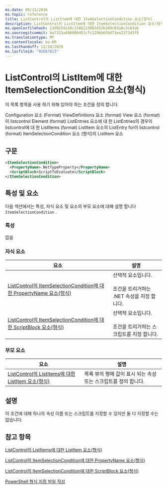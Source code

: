 ```yaml
---
ms.date: 09/13/2016
ms.topic: reference
title: ListControl의 ListItem에 대한 ItemSelectionCondition 요소(형식)
description: ListControl의 ListItem에 대한 ItemSelectionCondition 요소(형식)
ms.openlocfilehash: 13d925da10c2386123983d52b109c03a0c3c63ab
ms.sourcegitcommit: ba7315a496986451cfc1296b659d73ea2373d3f0
ms.translationtype: MT
ms.contentlocale: ko-KR
ms.lasthandoff: 12/10/2020
ms.locfileid: "92667813"
---
```

# <a name="itemselectioncondition-element-for-listitem-for-listcontrol-format"></a>ListControl의 ListItem에 대한 ItemSelectionCondition 요소(형식)

이 목록 항목을 사용 하기 위해 있어야 하는 조건을 정의 합니다.

Configuration 요소 (Format) ViewDefinitions 요소 (format) View 요소 (format)이 listcontrol Element (format) ListEntries 요소에 대 한 ListEntries의 경우이 listcontrol에 대 한 ListItems (format) ListItem 요소의 ListEntry for이 listcontrol (format) ItemSelectionCondition 요소 (형식)의 ListItem 요소

## <a name="syntax"></a>구문

```xml
<ItemSelectionCondition>
  <PropertyName>.NetTypeProperty</PropertyName>
  <ScriptBlock>ScriptToEvaluate</ScriptBlock>
</ItemSelectionCondition>
```

## <a name="attributes-and-elements"></a>특성 및 요소

다음 섹션에서는 특성, 자식 요소 및 요소의 부모 요소에 대해 설명 합니다 `ItemSelectionCondition` .

### <a name="attributes"></a>특성

없음

### <a name="child-elements"></a>자식 요소

|요소|설명|
|-------------|-----------------|
|[ListControl의 ItemSelectionCondition에 대한 PropertyName 요소(형식)](./propertyname-element-for-itemselectioncondition-for-listcontrol-format.md)|선택적 요소입니다.<br /><br /> 조건을 트리거하는 .NET 속성을 지정 합니다.|
|[ListControl의 ItemSelectionCondition에 대한 ScriptBlock 요소(형식)](./scriptblock-element-for-itemselectioncondition-for-listcontrol-format.md)|선택적 요소입니다.<br /><br /> 조건을 트리거하는 스크립트를 지정 합니다.|

### <a name="parent-elements"></a>부모 요소

|요소|설명|
|-------------|-----------------|
|[ListControl의 ListItems에 대한 ListItem 요소(형식)](./listitem-element-for-listitems-for-listcontrol-format.md)|목록 뷰의 행에 값이 표시 되는 속성 또는 스크립트를 정의 합니다.|

## <a name="remarks"></a>설명

이 조건에 대해 하나의 속성 이름 또는 스크립트를 지정할 수 있지만 둘 다 지정할 수는 없습니다.

## <a name="see-also"></a>참고 항목

[ListControl의 ListItems에 대한 ListItem 요소(형식)](./listitem-element-for-listitems-for-listcontrol-format.md)

[ListControl의 ItemSelectionCondition에 대한 PropertyName 요소(형식)](./propertyname-element-for-itemselectioncondition-for-listcontrol-format.md)

[ListControl의 ItemSelectionCondition에 대한 ScriptBlock 요소(형식)](./scriptblock-element-for-itemselectioncondition-for-listcontrol-format.md)

[PowerShell 형식 지정 파일 작성](./writing-a-powershell-formatting-file.md)

